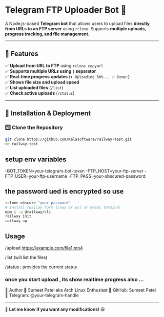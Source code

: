 # Telegram FTP Uploader Bot 🚀  

A Node.js-based **Telegram bot** that allows users to upload files **directly from URLs to an FTP server** using `rclone`. Supports **multiple uploads, progress tracking, and file management**.

---

## 📌 Features  
✅ **Upload from URL to FTP** using `rclone copyurl`  
✅ **Supports multiple URLs using `|` separator**  
✅ **Real-time progress updates** (`⬆️ Uploading 50%... ✅ Done!`)  
✅ **Shows file size and upload speed**  
✅ **List uploaded files** (`/list`)  
✅ **Check active uploads** (`/status`)  

---

## 🚀 Installation & Deployment  

### 1️⃣ **Clone the Repository**  
```bash
git clone https://github.com/Kalasoftware/railway-test.git
cd railway-test
```

## setup env variables 
-BOT_TOKEN=your-telegram-bot-token
-FTP_HOST=your-ftp-server
-FTP_USER=your-ftp-username
-FTP_PASS=your-obscured-password

## the password ued is encrypted so use 
```sh
rclone obscure "your-password"
# install rwailay form linux or wsl or macos terminal
npm i -g @railway/cli
railway init
railway up
```
## Usage

/upload https://example.com/file1.mp4

/list (will list the files)

/status : provides the current status 

### once you start upload , its show realtime progress also ... 

👤 Author
🔹 Sumeet Patel aka Arch Linux Enthusiast
🔹 GitHub: Sumeet Patel
🔹 Telegram: @your-telegram-handle



---

🚀 **Let me know if you want any modifications!** 😃


